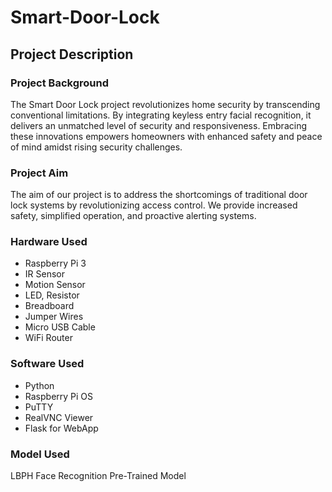 # Smart-Door-Lock

## Project Description 

### Project Background
The Smart Door Lock project revolutionizes home security by transcending conventional limitations. By integrating keyless entry facial recognition, it delivers an unmatched level of security and responsiveness. Embracing these innovations empowers homeowners with enhanced safety and peace of mind amidst rising security challenges.

### Project Aim
The aim of our project is to address the shortcomings of traditional door lock systems by revolutionizing access control. We provide increased safety, simplified operation, and proactive alerting systems.

### Hardware Used
- Raspberry Pi 3
- IR Sensor
- Motion Sensor
- LED, Resistor
- Breadboard
- Jumper Wires
- Micro USB Cable
- WiFi Router

### Software Used
- Python
- Raspberry Pi OS
- PuTTY
- RealVNC Viewer
- Flask for WebApp

### Model Used
LBPH Face Recognition Pre-Trained Model
